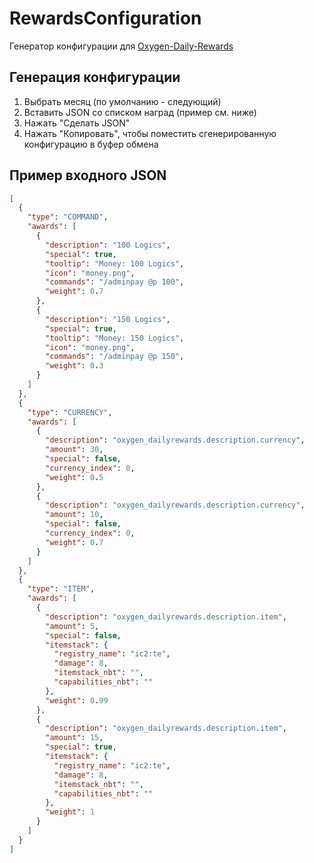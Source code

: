 # RewardsConfiguration
Генератор конфигурации для
[Oxygen-Daily-Rewards](https://github.com/AustereTony-MCMods/Oxygen-Daily-Rewards)


## Генерация конфигурации

1. Выбрать месяц (по умолчанию - следующий)
2. Вставить JSON со списком наград (пример см. ниже)
3. Нажать "Сделать JSON"
4. Нажать "Копировать", чтобы поместить сгенерированную конфигурацию в буфер обмена


## Пример входного JSON

```json
[
  {
    "type": "COMMAND",
    "awards": [
      {
        "description": "100 Logics",
        "special": true,
        "tooltip": "Money: 100 Logics",
        "icon": "money.png",
        "commands": "/adminpay @p 100",
        "weight": 0.7
      },
      {
        "description": "150 Logics",
        "special": true,
        "tooltip": "Money: 150 Logics",
        "icon": "money.png",
        "commands": "/adminpay @p 150",
        "weight": 0.3
      }
    ]
  },
  {
    "type": "CURRENCY",
    "awards": [
      {
        "description": "oxygen_dailyrewards.description.currency",
        "amount": 30,
        "special": false,
        "currency_index": 0,
        "weight": 0.5
      },
      {
        "description": "oxygen_dailyrewards.description.currency",
        "amount": 10,
        "special": false,
        "currency_index": 0,
        "weight": 0.7
      }
    ]
  },
  {
    "type": "ITEM",
    "awards": [
      {
        "description": "oxygen_dailyrewards.description.item",
        "amount": 5,
        "special": false,
        "itemstack": {
          "registry_name": "ic2:te",
          "damage": 8,
          "itemstack_nbt": "",
          "capabilities_nbt": ""
        },
        "weight": 0.99
      },
      {
        "description": "oxygen_dailyrewards.description.item",
        "amount": 15,
        "special": true,
        "itemstack": {
          "registry_name": "ic2:te",
          "damage": 8,
          "itemstack_nbt": "",
          "capabilities_nbt": ""
        },
        "weight": 1
      }
    ]
  }
]
```

